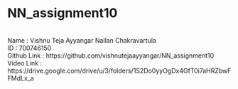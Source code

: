 # NN_assignment10
<br>
Name : Vishnu Teja Ayyangar Nallan Chakravartula <br>
ID : 700746150 <br>
Github Link : https://github.com/vishnutejaayyangar/NN_assignment10 <br>
Video Link : https://drive.google.com/drive/u/3/folders/1S2Do0yyOgDx4GfT0i7aHRZbwFFMdLx_a <br>
